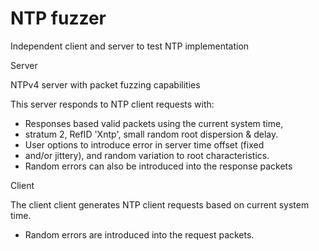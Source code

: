 # NTP fuzzer

Independent client and server to test NTP implementation

Server

NTPv4 server with packet fuzzing capabilities

This server responds to NTP client requests with:
- Responses based valid packets using the current system time,
- stratum 2, RefID 'Xntp', small random root dispersion & delay.
- User options to introduce error in server time offset (fixed
- and/or jittery), and random variation to root characteristics.
- Random errors can also be introduced into the response packets

Client

The client client generates NTP client requests based on current system time.
- Random errors are introduced into the request packets.



